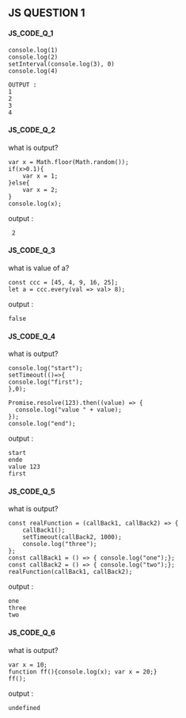 ## JS QUESTION 1

#### JS_CODE_Q_1
```
console.log(1)
console.log(2)
setInterval(console.log(3), 0)
console.log(4)
```
```
OUTPUT : 
1
2
3
4
``` 
#### JS_CODE_Q_2
what is output?
```
var x = Math.floor(Math.random());
if(x>0.1){
    var x = 1; 
}else{
    var x = 2;
}
console.log(x);  
``` 
output : 
```
 2
``` 

#### JS_CODE_Q_3
what is value of a?
```
const ccc = [45, 4, 9, 16, 25];
let a = ccc.every(val => val> 8);
``` 
output : 
```
false
``` 

#### JS_CODE_Q_4
what is output?
```
console.log("start");
setTimeout(()=>{
console.log("first");
},0);

Promise.resolve(123).then((value) => {
  console.log("value " + value);
});
console.log("end");
``` 
output : 
```
start
ende
value 123
first
```

#### JS_CODE_Q_5
what is output?
```
const realFunction = (callBack1, callBack2) => {
	callBack1();
	setTimeout(callBack2, 1000);
	console.log("three");
};
const callBack1 = () => { console.log("one");};
const callBack2 = () => { console.log("two");};
realFunction(callBack1, callBack2);
```
output : 
```
one
three
two
```
#### JS_CODE_Q_6
what is output?
```
var x = 10;
function ff(){console.log(x); var x = 20;}
ff();
```
output : 
```
undefined
```



